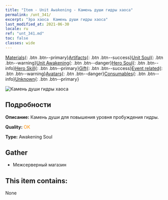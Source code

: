 ```yaml
---
title: "Item - Unit Awakening - Камень души гидры хаоса"
permalink: /unt_341/
excerpt: "Эра хаоса  Камень души гидры хаоса"
last_modified_at: 2021-06-30
locale: ru
ref: "unt_341.md"
toc: false
classes: wide
---
```

 [Materials](/ItemsRU/){: .btn .btn--primary}[Artifacts](/ItemsRU/Artifacts/){: .btn .btn--success}[Unit Soul](/ItemsRU/UnitSoul/){: .btn .btn--warning}[Unit Awakening](/ItemsRU/UnitAwakening/){: .btn .btn--danger}[Hero Soul](/ItemsRU/HeroSoul/){: .btn .btn--info}[Hero Skill](/ItemsRU/HeroSkill/){: .btn .btn--primary}[Gift](/ItemsRU/Gift/){: .btn .btn--success}[Event related](/ItemsRU/Events/){: .btn .btn--warning}[Avatars](/ItemsRU/Avatars/){: .btn .btn--danger}[Consumables](/ItemsRU/Consumables/){: .btn .btn--info}[Unknown](/ItemsRU/Unknown/){: .btn .btn--primary}

 ![Камень души гидры хаоса](/images/u/tia_duotoulong.jpg)

## Подробности
 **Описание:** Камень души для повышения уровня пробуждения гидры.

 **Quality:** <span style="color: #FF8C00">OK</span>

 **Type:** Awakening Soul

## Gather

*    Межсерверный магазин 

## This item contains:

  None

